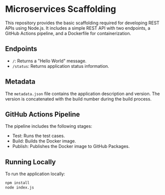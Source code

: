 # Microservices Scaffolding

This repository provides the basic scaffolding required for developing REST APIs using Node.js. It includes a simple REST API with two endpoints, a GitHub Actions pipeline, and a Dockerfile for containerization.


## Endpoints

- `/`: Returns a "Hello World" message.
- `/status`: Returns application status information.

## Metadata

The `metadata.json` file contains the application description and version. The version is concatenated with the build number during the build process.

## GitHub Actions Pipeline

The pipeline includes the following stages:
- Test: Runs the test cases.
- Build: Builds the Docker image.
- Publish: Publishes the Docker image to GitHub Packages.

## Running Locally

To run the application locally:

```bash
npm install
node index.js